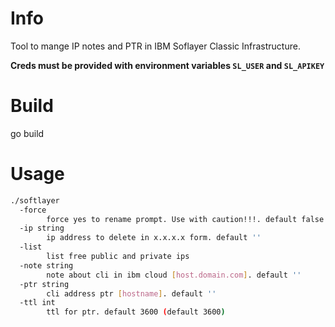 # Info
Tool to mange IP notes and PTR in IBM Soflayer Classic Infrastructure.

__Creds must be provided with environment variables `SL_USER` and `SL_APIKEY`__

# Build
go build

# Usage

```bash
./softlayer
  -force
        force yes to rename prompt. Use with caution!!!. default false
  -ip string
        ip address to delete in x.x.x.x form. default ''
  -list
        list free public and private ips
  -note string
        note about cli in ibm cloud [host.domain.com]. default ''
  -ptr string
        cli address ptr [hostname]. default ''
  -ttl int
        ttl for ptr. default 3600 (default 3600)
```
